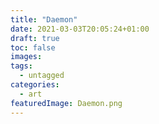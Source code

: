 ```yaml
---
title: "Daemon"
date: 2021-03-03T20:05:24+01:00
draft: true
toc: false
images:
tags:
  - untagged
categories:
  - art
featuredImage: Daemon.png
---
```


